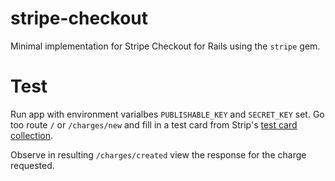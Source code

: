 # stripe-checkout
Minimal implementation for Stripe Checkout for Rails using the `stripe` gem.

# Test
Run app with environment varialbes `PUBLISHABLE_KEY` and `SECRET_KEY`
set. Go too route `/` or `/charges/new` and fill in a test card from
Strip's [test card collection](https://stripe.com/docs/testing).

Observe in resulting `/charges/created` view the response for the charge
requested.
